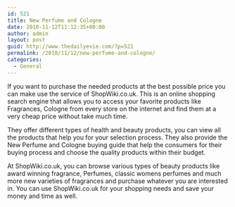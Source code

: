 ```yaml
---
id: 521
title: New Perfume and Cologne
date: 2010-11-12T11:12:35+00:00
author: admin
layout: post
guid: http://www.thedailyevie.com/?p=521
permalink: /2010/11/12/new-perfume-and-cologne/
categories:
  - General
---
```

If you want to purchase the needed products at the best possible price you can make use the service of ShopWiki.co.uk. This is an online shopping search engine that allows you to access your favorite products like Fragrances, Cologne from every store on the internet and find them at a very cheap price without take much time.

They offer different types of health and beauty products, you can view all the products that help you for your selection process. They also provide the New Perfume and Cologne buying guide that help the consumers for their buying process and choose the quality products within their budget.

At ShopWiki.co.uk, you can browse various types of beauty products like award winning fragrance, Perfumes, classic womens perfumes and much more new varieties of fragrances and purchase whatever you are interested in. You can use ShopWiki.co.uk for your shopping needs and save your money and time as well.